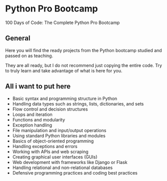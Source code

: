 
# Python Pro Bootcamp

100 Days of Code: The Complete Python Pro Bootcamp




## General

Here you will find the ready projects from the Python bootcamp studied and passed on as teaching.

They are all ready, but I do not recommend just copying the entire code. Try to truly learn and take advantage of what is here for you.


## All i want to put here

- Basic syntax and programming structure in Python
- Handling data types such as strings, lists, dictionaries, and sets
- Flow control and decision structures
- Loops and iteration
- Functions and modularity
- Exception handling
- File manipulation and input/output operations
- Using standard Python libraries and modules
- Basics of object-oriented programming
- Handling exceptions and errors
- Working with APIs and web scraping
- Creating graphical user interfaces (GUIs)
- Web development with frameworks like Django or Flask
- Handling relational and non-relational databases
- Defensive programming practices and coding best practices

